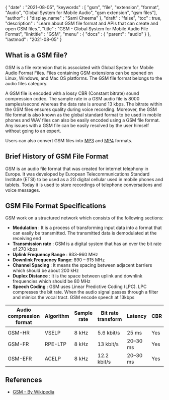 {
  "date" : "2021-08-05",
  "keywords" : [ "gsm", "file", "extension", "format", "Audio", "Global System for Mobile Audio", "gsm extension", "gsm files"],
  "author" : {
    "display_name" : "Sami Cheema"
  },
  "draft" : "false",
  "toc" : true,
  "description" : "Learn about GSM file format and APIs that can create and open GSM files.",
  "title" : "GSM - Global System for Mobile Audio File Format",
  "linktitle" : "GSM",
  "menu" : {
    "docs" : {
      "parent" : "audio"
    }
  },
  "lastmod" : "2021-08-05"
}

## What is a GSM file?

GSM is a file extension that is associated with Global System for Mobile Audio Format Files. Files containing GSM extensions can be opened on Linux, Windows, and Mac OS platforms. The GSM file format belongs to the audio files category.

A GSM file is encoded with a lossy CBR (Constant bitrate) sound compression codec. The sample rate in a GSM audio file is 8000 samples/second whereas the data rate is around 13 kbps. The bitrate within the GSM files ensures quality during voice recording. Moreover, the GSM file format is also known as the global standard format to be used in mobile phones and WAV files can also be easily encoded using a GSM file format. Any issues with a GSM file can be easily resolved by the user himself without going to an expert.

Users can also convert GSM files into [MP3](/audio/mp3/) and [MP4](/video/mp4/) formats.

## Brief History of GSM File Format

GSM is an audio file format that was created for internet telephony in Europe. It was developed by European Telecommunications Standard Institute (ETSI) to be used as a 2G digital cellular used in mobile phones and tablets. Today it is used to store recordings of telephone conversations and voice messages.

## GSM File Format Specifications ##

GSM work on a structured network which consists of the following sections:

- **Modulation** : It is a process of transforming input data into a format that can easily be transmitted. The transmitted data is demodulated at the receiving end
- **Transmission rate** : GSM is a digital system that has an over the bit rate of 270 kbps
- **Uplink Frequency Range** : 933-960 MHz
- **Downlink Frequency Range**: 890 – 915 MHz
- **Channel Spacing** : It means the spacing between adjacent barriers which should be about 200 kHz
- **Duplex Distance** : It is the space between uplink and downlink frequencies which should be 80 MHz
- **Speech Coding** : GSM uses Linear Predictive Coding (LPC). LPC compresses the bit rate. When the audio signal passes through a filter and mimics the vocal tract. GSM encode speech at 13kbps

| Audio compression format | Algorithm | Sample rate | Bit rate transform | Latency  | CBR | VBR | Stereo | Multichannel |
| ------------------------ | --------- | ----------- | ------------------ | -------- | --- | --- | ------ | ------------ |
|  |
| GSM-HR  				   | VSELP     | 8 kHz       | 5.6 kbit/s         | 25 ms    | Yes | No  | No     | No           |
| GSM-FR                   | RPE-LTP   | 8 kHz       | 13 kbit/s          | 20–30 ms | Yes | No  | No     | No           |
| GSM-EFR 				   | ACELP     | 8 kHz       | 12.2 kbit/s        | 20–30 ms | Yes | No  | No     | No           |

## References ##

* [GSM - By Wikipedia](https://en.wikipedia.org/wiki/Comparison_of_audio_coding_formats)
